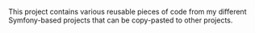 This project contains various reusable pieces of code from my different
Symfony-based projects that can be copy-pasted to other projects.
